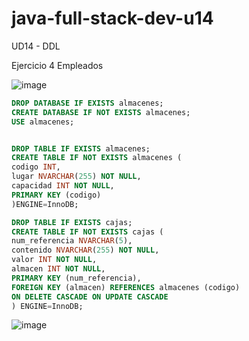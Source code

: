 # java-full-stack-dev-u14
UD14 - DDL

Ejercicio 4 Empleados


![image](https://github.com/JagaScripts/java-full-stack-dev-u14/blob/master/ejercicio_cuatro/almacenes.jpg)

``` sql
DROP DATABASE IF EXISTS almacenes;
CREATE DATABASE IF NOT EXISTS almacenes;
USE almacenes;


DROP TABLE IF EXISTS almacenes;
CREATE TABLE IF NOT EXISTS almacenes (
codigo INT,
lugar NVARCHAR(255) NOT NULL,
capacidad INT NOT NULL,
PRIMARY KEY (codigo)
)ENGINE=InnoDB;

DROP TABLE IF EXISTS cajas;
CREATE TABLE IF NOT EXISTS cajas (
num_referencia NVARCHAR(5),
contenido NVARCHAR(255) NOT NULL,
valor INT NOT NULL,
almacen INT NOT NULL,
PRIMARY KEY (num_referencia),
FOREIGN KEY (almacen) REFERENCES almacenes (codigo)
ON DELETE CASCADE ON UPDATE CASCADE
) ENGINE=InnoDB;
```

![image](https://github.com/JagaScripts/java-full-stack-dev-u14/blob/master/ejercicio_cuatro/almacenes.png)
